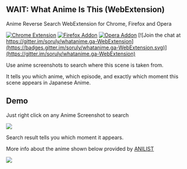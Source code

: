 ## WAIT: What Anime Is This (WebExtension)

Anime Reverse Search WebExtension for Chrome, Firefox and Opera

[![Chrome Extension](https://img.shields.io/badge/Chrome%20Extension-v2.2.1-brightgreen.svg)](https://chrome.google.com/webstore/detail/search-anime-by-screensho/gkamnldpllcbiidlfacaccdoadedncfp)
[![Firefox Addon](https://img.shields.io/badge/Firefox%20Add--on-v2.2.1-orange.svg)](https://addons.mozilla.org/en-US/firefox/addon/search-anime-by-screenshot/)
[![Opera Addon](https://img.shields.io/badge/Opera%20Add--on-v2.2.1-red.svg)](https://addons.opera.com/en/extensions/details/search-anime-by-screenshot/)
[![Join the chat at https://gitter.im/soruly/whatanime.ga-WebExtension](https://badges.gitter.im/soruly/whatanime.ga-WebExtension.svg)](https://gitter.im/soruly/whatanime.ga-WebExtension)

Use anime screenshots to search where this scene is taken from.

It tells you which anime, which episode, and exactly which moment this scene appears in Japanese Anime.

## Demo
Just right click on any Anime Screenshot to search

![](https://addons.cdn.mozilla.net/user-media/previews/full/175/175673.png)

Search result tells you which moment it appears.

More info about the anime shown below provided by [ANILIST](https://anilist.co)

![](https://addons.cdn.mozilla.net/user-media/previews/full/175/175674.png)
